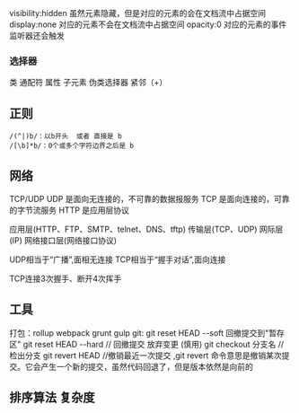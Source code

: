 visibility:hidden 虽然元素隐藏，但是对应的元素的会在文档流中占据空间
display:none 对应的元素不会在文档流中占据空间
opacity:0 对应的元素的事件监听器还会触发

### 选择器
类 通配符 属性 子元素 伪类选择器 紧邻（+）
## 正则
```
/(^|)b/：以b开头  或者 直接是 b
/[\b]*b/：0个或多个字符边界之后是 b
```
## 网络
TCP/UDP
UDP 是面向无连接的，不可靠的数据报服务
TCP 是面向连接的，可靠的字节流服务
HTTP 是应用层协议

应用层(HTTP、FTP、SMTP、telnet、DNS、tftp)
传输层(TCP、UDP)
网际层(IP)
网络接口层(网络接口协议)

UDP相当于“广播”,面相无连接
TCP相当于“握手对话”,面向连接

TCP连接3次握手、断开4次挥手

## 工具 
打包：rollup  webpack  grunt  gulp
git: 
git reset HEAD --soft 回撤提交到"暂存区"
git reset HEAD --hard // 回撤提交 放弃变更 (慎用)
git checkout 分支名 // 检出分支
git revert HEAD //撤销最近一次提交 ,git revert 命令意思是撤销某次提交。它会产生一个新的提交，虽然代码回退了，但是版本依然是向前的

## 排序算法 复杂度

